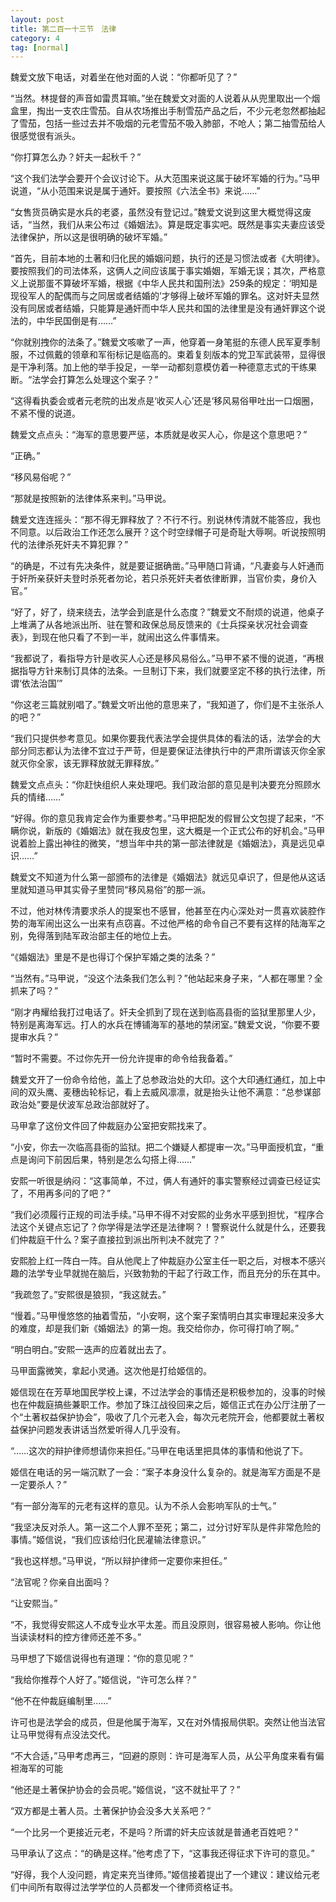 ```yaml
---
layout: post
title: 第二百一十三节　法律
category: 4
tag: [normal]
---
```


魏爱文放下电话，对着坐在他对面的人说：“你都听见了？”

“当然。林提督的声音如雷贯耳嘛。”坐在魏爱文对面的人说着从从兜里取出一个烟盒里，掏出一支农庄雪茄。自从农场推出手制雪茄产品之后，不少元老忽然都抽起了雪茄，包括一些过去并不吸烟的元老雪茄不吸入肺部，不呛人；第二抽雪茄给人很感觉很有派头。

“你打算怎么办？奸夫一起秋千？”

“这个我们法学会要开个会议讨论下。从大范围来说这属于破坏军婚的行为。”马甲说道，“从小范围来说是属于通奸。要按照《六法全书》来说……”

“女售货员确实是水兵的老婆，虽然没有登记过。”魏爱文说到这里大概觉得这废话，“当然，我们从来公布过《婚姻法》。算是既定事实吧。既然是事实夫妻应该受法律保护，所以这是很明确的破坏军婚。”

“首先，目前本地的土著和归化民的婚姻问题，执行的还是习惯法或者《大明律》。要按照我们的司法体系，这俩人之间应该属于事实婚姻，军婚无误；其次，严格意义上说那蛋不算破坏军婚，根据《中华人民共和国刑法》259条的规定：‘明知是现役军人的配偶而与之同居或者结婚的’才够得上破坏军婚的罪名。这对奸夫显然没有同居或者结婚，只能算是通奸而中华人民共和国的法律里是没有通奸罪这个说法的，中华民国倒是有……”

“你就别拽你的法条了。”魏爱文咳嗽了一声，他穿着一身笔挺的东德人民军夏季制服，不过佩戴的领章和军衔标记是临高的。束着复刻版本的党卫军武装带，显得很是干净利落。加上他的举手投足，一举一动都刻意模仿着一种德意志式的干练果断。“法学会打算怎么处理这个案子？”

“这得看执委会或者元老院的出发点是‘收买人心’还是‘移风易俗甲吐出一口烟圈，不紧不慢的说道。

魏爱文点点头：“海军的意思要严惩，本质就是收买人心，你是这个意思吧？”

“正确。”

“移风易俗呢？”

“那就是按照新的法律体系来判。”马甲说。

魏爱文连连摇头：“那不得无罪释放了？不行不行。别说林传清就不能答应，我也不同意。以后政治工作还怎么展开？这个时空绿帽子可是奇耻大辱啊。听说按照明代的法律杀死奸夫不算犯罪？”

“的确是，不过有先决条件，就是要证据确凿。”马甲随口背诵，“凡妻妾与人奸通而于奸所亲获奸夫登时杀死者勿论，若只杀死奸夫者依律断罪，当官价卖，身价入官。”

“好了，好了，绕来绕去，法学会到底是什么态度？”魏爱文不耐烦的说道，他桌子上堆满了从各地派出所、驻在警和政保总局反馈来的《士兵探亲状况社会调查表》，到现在他只看了不到一半，就闹出这么件事情来。

“我都说了，看指导方针是收买人心还是移风易俗么。”马甲不紧不慢的说道，“再根据指导方针来制订具体的法条。一旦制订下来，我们就要坚定不移的执行法律，所谓‘依法治国’”

“你这老三篇就别唱了。”魏爱文听出他的意思来了，“我知道了，你们是不主张杀人的吧？”

“我们只提供参考意见。如果你要我代表法学会提供具体的看法的话，法学会的大部分同志都认为法律不宜过于严苛，但是要保证法律执行中的严肃所谓该灭你全家就灭你全家，该无罪释放就无罪释放。”

魏爱文点点头：“你赶快组织人来处理吧。我们政治部的意见是判决要充分照顾水兵的情绪……”

“好得。你的意见我肯定会作为重要参考。”马甲把配发的假冒公文包提了起来，“不瞒你说，新版的《婚姻法》就在我皮包里，这大概是一个正式公布的好机会。”马甲说着脸上露出神往的微笑，“想当年中共的第一部法律就是《婚姻法》，真是远见卓识……”

魏爱文不知道为什么第一部颁布的法律是《婚姻法》就远见卓识了，但是他从这话里就知道马甲其实骨子里赞同“移风易俗”的那一派。

不过，他对林传清要求杀人的提案也不感冒，他甚至在内心深处对一贯喜欢装腔作势的海军闹出这么一出来有点窃喜。不过他严格的命令自己不要有这样的陆海军之别，免得落到陆军政治部主任的地位上去。

“《婚姻法》里是不是也得订个保护军婚之类的法条？”

“当然有。”马甲说，“没这个法条我们怎么判？”他站起来身子来，“人都在哪里？全抓来了吗？”

“刚才冉耀给我打过电话了。奸夫全抓到了现在送到临高县衙的监狱里那里人少，特别是离海军远。打人的水兵在博铺海军的基地的禁闭室。”魏爱文说，“你要不要提审水兵？”

“暂时不需要。不过你先开一份允许提审的命令给我备着。”

魏爱文开了一份命令给他，盖上了总参政治处的大印。这个大印通红通红，加上中间的双头鹰、麦穗齿轮标记，看上去威风凛凛，就是抬头让他不满意：“总参谋部政治处”要是伏波军总政治部就好了。

马甲拿了这份文件回了仲裁庭办公室把安熙找来了。

“小安，你去一次临高县衙的监狱。把二个嫌疑人都提审一次。”马甲面授机宜，“重点是询问下前因后果，特别是怎么勾搭上得……”

安熙一听很是纳闷：“这事简单，不过，俩人有通奸的事实警察经过调查已经证实了，不用再多问的了吧？”

“我们必须履行正规的司法手续。”马甲不得不对安熙的业务水平感到担忧，“程序合法这个关键点忘记了？你学得是法学还是法律啊？！警察说什么就是什么，还要我们仲裁庭干什么？案子直接拉到派出所判决不就完了？”

安熙脸上红一阵白一阵。自从他爬上了仲裁庭办公室主任一职之后，对根本不感兴趣的法学专业早就抛在脑后，兴致勃勃的干起了行政工作，而且充分的乐在其中。

“我疏忽了。”安熙很是狼狈，“我这就去。”

“慢着。”马甲慢悠悠的抽着雪茄，“小安啊，这个案子案情明白其实审理起来没多大的难度，却是我们新《婚姻法》的第一炮。我交给你办，你可得打响了啊。”

“明白明白。”安熙一迭声的应着就出去了。

马甲面露微笑，拿起小灵通。这次他是打给姬信的。

姬信现在在芳草地国民学校上课，不过法学会的事情还是积极参加的，没事的时候也在仲裁庭搞些兼职工作。参加了珠江战役回来之后，姬信正式在办公厅注册了一个“土著权益保护协会”，吸收了几个元老入会，每次元老院开会，他都要就土著权益保护问题发表讲话当然爱听得人几乎没有。

“……这次的辩护律师想请你来担任。”马甲在电话里把具体的事情和他说了下。

姬信在电话的另一端沉默了一会：“案子本身没什么复杂的。就是海军方面是不是一定要杀人？”

“有一部分海军的元老有这样的意见。认为不杀人会影响军队的士气。”

“我坚决反对杀人。第一这二个人罪不至死；第二，过分讨好军队是件非常危险的事情。”姬信说，“我们应该给归化民灌输法律意识。”

“我也这样想。”马甲说，“所以辩护律师一定要你来担任。”

“法官呢？你亲自出面吗？

“让安熙当。”

“不，我觉得安熙这人不成专业水平太差。而且没原则，很容易被人影响。你让他当读读材料的控方律师还差不多。”

马甲想了下姬信说得也有道理：“你的意见呢？”

“我给你推荐个人好了。”姬信说，“许可怎么样？”

“他不在仲裁庭编制里……”

许可也是法学会的成员，但是他属于海军，又在对外情报局供职。突然让他当法官让马甲觉得有点没法交代。

“不大合适，”马甲考虑再三，“回避的原则：许可是海军人员，从公平角度来看有偏袒海军的可能

“他还是土著保护协会的会员呢。”姬信说，“这不就扯平了？”

“双方都是土著人员。土著保护协会没多大关系吧？”

“一个比另一个更接近元老，不是吗？所谓的奸夫应该就是普通老百姓吧？”

马甲承认了这点：“的确是这样。”他考虑了下，“这事我还得征求下许可的意见。”

“好得，我个人没问题，肯定来充当律师。”姬信接着提出了一个建议：建议给元老们中间所有取得过法学学位的人员都发一个律师资格证书。
